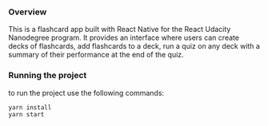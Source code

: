 ### Overview

This is a flashcard app built with React Native for the React Udacity Nanodegree program. It provides an interface where users can create decks of flashcards, add flashcards to a deck, run a quiz on any deck with a summary of their performance at the end of the quiz.

###  Running the project

to run the project use the following commands:

```
yarn install
yarn start
```